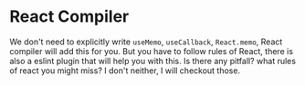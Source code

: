 # React Compiler

We don't need to explicitly write `useMemo`, `useCallback`, `React.memo`, React compiler will add this for you. But you have to follow rules of React, there is also a eslint plugin that will help you with this. Is there any pitfall? what rules of react you might miss? I don't neither, I will checkout those.
